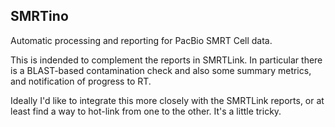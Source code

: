 ## SMRTino

Automatic processing and reporting for PacBio SMRT Cell data.

This is indended to complement the reports in SMRTLink. In particular there is a BLAST-based
contamination check and also some summary metrics, and notification of progress to RT.

Ideally I'd like to integrate this more closely with the SMRTLink reports, or at least find
a way to hot-link from one to the other. It's a little tricky.
